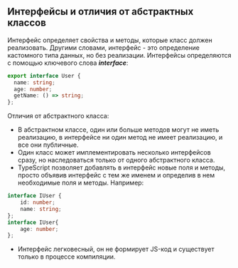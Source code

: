 ## Интерфейсы и отличия от абстрактных классов
Интерфейс определяет свойства и методы, которые класс должен реализовать. 
Другими словами, интерфейс - это определение кастомного типа данных, но без реализации. 
Интерфейсы определяются с помощью ключевого слова _**interface**_:
```ts
export interface User {
  name: string;
  age: number;
  getName: () => string;
};
```
Отличия от абстрактного класса:
- В абстрактном классе, один или больше методов могут не иметь реализацию, в интерфейсе ни один метод не имеет реализацию, и все они публичные.
- Один класс может имплементировать несколько интерфейсов сразу, но наследоваться только от одного абстрактного класса.
- TypeScript позволяет добавлять в интерфейс новые поля и методы, просто объявив интерфейс с тем же именем и определив в нем необходимые поля и методы. 
Например:
```ts
interface IUser {
    id: number;
    name: string;
};
interface IUser{
    age: number;
};
```
- Интерфейс легковесный, он не формирует JS-код и существует только в процессе компиляции.
